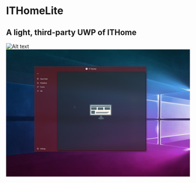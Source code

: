 # ITHomeLite
## A light, third-party UWP of ITHome

![Alt text](https://github.com/nerocui/ITHomeLite/blob/master/IThome%20Lite.png)
![Alt text](https://github.com/nerocui/ITHomeLite/blob/master/2018-03-16_06-35-47.jpg)

